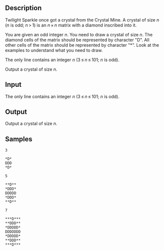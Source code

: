 ## Description

<div><p>Twilight Sparkle once got a crystal from the Crystal Mine. A crystal of size <span class="tex-span"><i>n</i></span> (<span class="tex-span"><i>n</i></span> is odd; <span class="tex-span"><i>n</i> &gt; 1</span>) is an <span class="tex-span"><i>n</i> × <i>n</i></span> matrix with a diamond inscribed into it.</p><p>You are given an odd integer <span class="tex-span"><i>n</i></span>. You need to draw a crystal of size <span class="tex-span"><i>n</i></span>. The diamond cells of the matrix should be represented by character "<span class="tex-font-style-tt">D</span>". All other cells of the matrix should be represented by character "<span class="tex-font-style-tt">*</span>". Look at the examples to understand what you need to draw.</p></div><div class="input-specification"><p>The only line contains an integer <span class="tex-span"><i>n</i></span> (<span class="tex-span">3 ≤ <i>n</i> ≤ 101</span>; <span class="tex-span"><i>n</i></span> is odd). </p></div><div class="output-specification"><p>Output a crystal of size <span class="tex-span"><i>n</i></span>.</p></div>


## Input

<p>The only line contains an integer <span class="tex-span"><i>n</i></span> (<span class="tex-span">3 ≤ <i>n</i> ≤ 101</span>; <span class="tex-span"><i>n</i></span> is odd). </p>


## Output

<p>Output a crystal of size <span class="tex-span"><i>n</i></span>.</p>


## Samples

```input1
3

```

```output1
*D*
DDD
*D*

```






```input2
5

```

```output2
**D**
*DDD*
DDDDD
*DDD*
**D**

```






```input3
7

```

```output3
***D***
**DDD**
*DDDDD*
DDDDDDD
*DDDDD*
**DDD**
***D***

```



